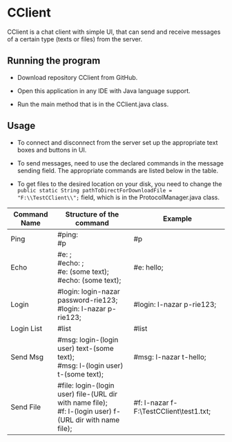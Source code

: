 # CClient

CClient is a chat client with simple UI, that can send and receive messages of a certain type (texts or files) from the server.

## Running the program

* Download repository CClient from GitHub.

* Open this application in any IDE with Java language support.

* Run the main method that is in the CClient.java class.

## Usage

* To connect and disconnect from the server set up the appropriate text boxes and buttons in UI.

* To send messages, need to use the declared commands in the message sending field. The appropriate commands are listed below in the table.

* To get files to the desired location on your disk, you need to change the ` public static String pathToDirectForDownloadFile = "F:\\TestCClient\\";` field, which is in the ProtocolManager.java class.

Command Name |Structure of the command|Example|
-------------|------------------------|-------|
Ping|#ping: <br> #p|#p|
Echo|#e: ; <br> #echo: ; <br> #e: (some text); <br> #echo: (some text);|#e: hello;|
Login|#login: login-nazar password-rie123; <br> #login: l-nazar p-rie123;| #login: l-nazar p-rie123;|
Login List|#list|#list|
Send Msg|#msg: login-(login user) text-(some text); <br> #msg: l-(login user) t-(some text);|#msg: l-nazar t-hello;|
Send File|#file: login-(login user) file-(URL dir with name file); <br> #f: l-(login user) f-(URL dir with name file);| #f: l-nazar f-F:\TestCClient\test1.txt;|
